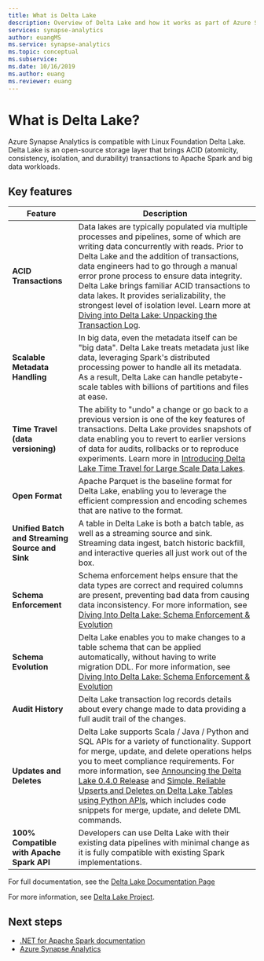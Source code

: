 ```yaml
---
title: What is Delta Lake 
description: Overview of Delta Lake and how it works as part of Azure Synapse Analytics
services: synapse-analytics 
author: euangMS 
ms.service: synapse-analytics 
ms.topic: conceptual 
ms.subservice: 
ms.date: 10/16/2019 
ms.author: euang 
ms.reviewer: euang
---
```


# What is Delta Lake?

Azure Synapse Analytics is compatible with Linux Foundation Delta Lake. Delta Lake is an open-source storage layer that brings ACID (atomicity, consistency, isolation, and durability) transactions to Apache Spark and big data workloads.

## Key features

| Feature | Description |
| --- | --- |
| **ACID Transactions** | Data lakes are typically populated via multiple processes and pipelines, some of which are writing data concurrently with reads. Prior to Delta Lake and the addition of transactions, data engineers had to go through a manual error prone process to ensure data integrity. Delta Lake brings familiar ACID transactions to data lakes. It provides serializability, the strongest level of isolation level. Learn more at [Diving into Delta Lake: Unpacking the Transaction Log](https://databricks.com/blog/2019/08/21/diving-into-delta-lake-unpacking-the-transaction-log.html).|
| **Scalable Metadata Handling** | In big data, even the metadata itself can be "big data". Delta Lake treats metadata just like data, leveraging Spark's distributed processing power to handle all its metadata. As a result, Delta Lake can handle petabyte-scale tables with billions of partitions and files at ease. |
| **Time Travel (data versioning)** | The ability to "undo" a change or go back to a previous version is one of the key features of transactions. Delta Lake provides snapshots of data enabling you to revert to earlier versions of data for audits, rollbacks or to reproduce experiments. Learn more in [Introducing Delta Lake Time Travel for Large Scale Data Lakes](https://databricks.com/blog/2019/02/04/introducing-delta-time-travel-for-large-scale-data-lakes.html). |
| **Open Format** | Apache Parquet is the baseline format for Delta Lake, enabling you to leverage the efficient compression and encoding schemes that are native to the format. |
| **Unified Batch and Streaming Source and Sink** | A table in Delta Lake is both a batch table, as well as a streaming source and sink. Streaming data ingest, batch historic backfill, and interactive queries all just work out of the box. |
| **Schema Enforcement** | Schema enforcement helps ensure that the data types are correct and required columns are present, preventing bad data from causing data inconsistency. For more information, see [Diving Into Delta Lake: Schema Enforcement & Evolution](https://databricks.com/blog/2019/09/24/diving-into-delta-lake-schema-enforcement-evolution.html) |
| **Schema Evolution** | Delta Lake enables you to make changes to a table schema that can be applied automatically, without having to write migration DDL. For more information, see [Diving Into Delta Lake: Schema Enforcement & Evolution](https://databricks.com/blog/2019/09/24/diving-into-delta-lake-schema-enforcement-evolution.html) |
| **Audit History** | Delta Lake transaction log records details about every change made to data providing a full audit trail of the changes. |
| **Updates and Deletes** | Delta Lake supports Scala / Java / Python and SQL APIs for a variety of functionality. Support for merge, update, and delete operations helps you to meet compliance requirements. For more information, see [Announcing the Delta Lake 0.4.0 Release](https://delta.io/news/delta-lake-0-4-0-released/) and [Simple, Reliable Upserts and Deletes on Delta Lake Tables using Python APIs](https://databricks.com/blog/2019/10/03/simple-reliable-upserts-and-deletes-on-delta-lake-tables-using-python-apis.html), which includes code snippets for merge, update, and delete DML commands. |
| **100% Compatible with Apache Spark API** | Developers can use Delta Lake with their existing data pipelines with minimal change as it is fully compatible with existing Spark implementations. |

For full documentation, see the [Delta Lake Documentation Page](https://docs.delta.io/latest/delta-intro.html)

For more information, see [Delta Lake Project](https://lfprojects.org).

## Next steps

- [.NET for Apache Spark documentation](/dotnet/spark?toc=/azure/synapse-analytics/toc.json&bc=/azure/synapse-analytics/breadcrumb/toc.json)
- [Azure Synapse Analytics](https://docs.microsoft.com/azure/synapse-analytics)
